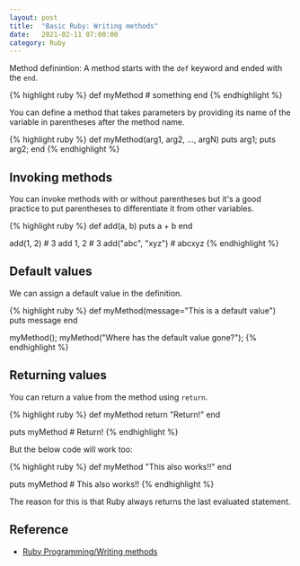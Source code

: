 ```yaml
---
layout: post
title:  "Basic Ruby: Writing methods"
date:   2021-02-11 07:00:00
category: Ruby
---
```


Method definintion:
A method starts with the `def` keyword and ended with the `end`.

{% highlight ruby %}
def myMethod
    # something
end
{% endhighlight %}

You can define a method that takes parameters by providing its name of the variable in parentheses after the method name.

{% highlight ruby %}
def myMethod(arg1, arg2, ..., argN)
    puts arg1;
    puts arg2;
end
{% endhighlight %}

## Invoking methods

You can invoke methods with or without parentheses but it's a good practice to put parentheses to differentiate it from other variables.

{% highlight ruby %}
def add(a, b)
    puts a + b
end

add(1, 2) # 3
add 1, 2  # 3
add("abc", "xyz") # abcxyz
{% endhighlight %}

## Default values

We can assign a default value in the definition.

{% highlight ruby %}
def myMethod(message="This is a default value")
    puts message
end
	
myMethod();
myMethod("Where has the default value gone?");
{% endhighlight %}

## Returning values

You can return a value from the method using `return`.

{% highlight ruby %}
def myMethod
    return "Return!"
end

puts myMethod # Return!
{% endhighlight %}

But the below code will work too:

{% highlight ruby %}
def myMethod
    "This also works!!"
end

puts myMethod # This also works!!
{% endhighlight %}

The reason for this is that Ruby always returns the last evaluated statement.

## Reference
-  [Ruby Programming/Writing methods](https://en.wikibooks.org/wiki/Ruby_Programming/Writing_methods)
